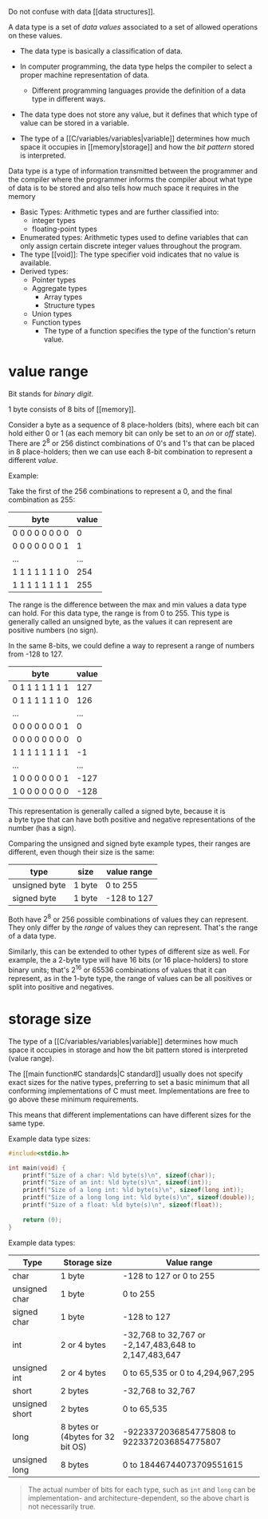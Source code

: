 Do not confuse with data [[data structures]].

A data type is a set of *data values* associated to a set of allowed operations on these values.
- The data type is basically a classification of data.
- In computer programming, the data type helps the compiler to select a proper machine representation of data.
	- Different programming languages provide the definition of a data type in different ways.

- The data type does not store any value, but it defines that which type of value can be stored in a variable.
- The type of a [[C/variables/variables|variable]] determines how much space it occupies in [[memory|storage]] and how the *bit pattern* stored is interpreted.

Data type is a type of information transmitted between the programmer and the compiler where the programmer informs the compiler about what type of data is to be stored and also tells how much space it requires in the memory

- Basic Types: Arithmetic types and are further classified into:
	- integer types
	- floating-point types
- Enumerated types: Arithmetic types used to define variables that can only assign certain discrete integer values throughout the program.
- The type [[void]]: The type specifier void indicates that no value is available.
- Derived types:
	- Pointer types
	- Aggregate types
		- Array types
		- Structure types
	- Union types
	- Function types
		- The type of a function specifies the type of the function's return value.

# value range

Bit stands for *binary digit*.

1 byte consists of 8 bits of [[memory]].

Consider a byte as a sequence of 8 place-holders (bits), where each bit can hold either 0 or 1 (as each memory bit can only be set to an *on* or *off* state). There are $2^8$ or 256 distinct combinations of 0's and 1's that can be placed in 8 place-holders; then we can use each 8-bit combination to represent a different *value*.

Example:

Take the first of the 256 combinations to represent a 0, and the final combination as 255:

| byte            | value |
| --------------- | ----- |
| 0 0 0 0 0 0 0 0 | 0     |
| 0 0 0 0 0 0 0 1 | 1     |
| ...             | ...   |
| 1 1 1 1 1 1 1 0 | 254   |
| 1 1 1 1 1 1 1 1 | 255   |

The range is the difference between the max and min values a data type can hold. For this data type, the range is from 0 to 255. This type is generally called an unsigned byte, as the values it can represent are positive numbers (no sign).

In the same 8-bits, we could define a way to represent a range of numbers from -128 to 127.

| byte            | value |
| --------------- | ----- |
| 0 1 1 1 1 1 1 1 | 127   |
| 0 1 1 1 1 1 1 0 | 126   |
| ...             | ...   |
| 0 0 0 0 0 0 0 1 | 0     |
| 0 0 0 0 0 0 0 0 | 0     |
| 1 1 1 1 1 1 1 1 | -1    |
| ...             | ...   |
| 1 0 0 0 0 0 0 1 | -127  |
| 1 0 0 0 0 0 0 0 | -128      |

This representation is generally called a signed byte, because it is a byte type that can have both positive and negative representations of the number (has a sign).

Comparing the unsigned and signed byte example types, their ranges are different, even though their size is the same:

| type          | size   | value range |
| ------------- | ------ | ----------- |
| unsigned byte | 1 byte | 0 to 255    |
| signed byte   | 1 byte | -128 to 127 |

Both have $2^8$ or 256 possible combinations of values they can represent. They only differ by the _range_ of values they can represent. That's the range of a data type.

Similarly, this can be extended to other types of different size as well. For example, the a 2-byte type will have 16 bits (or 16 place-holders) to store binary units; that's $2^{16}$ or 65536 combinations of values that it can represent, as in the 1-byte type, the range of values can be all positives or split into positive and negatives.

# storage size

The type of a [[C/variables/variables|variable]] determines how much space it occupies in storage and how the bit pattern stored is interpreted (value range).

The [[main function#C standards|C standard]] usually does not specify exact sizes for the native types, preferring to set a basic minimum that all conforming implementations of C must meet. Implementations are free to go above these minimum requirements.

This means that different implementations can have different sizes for the same type.

Example data type sizes:

```C
#include<stdio.h>

int main(void) {
	printf("Size of a char: %ld byte(s)\n", sizeof(char));
	printf("Size of an int: %ld byte(s)\n", sizeof(int));
	printf("Size of a long int: %ld byte(s)\n", sizeof(long int));
	printf("Size of a long long int: %ld byte(s)\n", sizeof(double));
	printf("Size of a float: %ld byte(s)\n", sizeof(float));
	
	return (0);
}
```

Example data types:

| Type           | Storage size                      | Value range                                          |
| -------------- | --------------------------------- | ---------------------------------------------------- |
| char           | 1 byte                            | -128 to 127 or 0 to 255                              |
| unsigned char  | 1 byte                            | 0 to 255                                             |
| signed char    | 1 byte                            | -128 to 127                                          |
| int            | 2 or 4 bytes                      | -32,768 to 32,767 or -2,147,483,648 to 2,147,483,647 |
| unsigned int   | 2 or 4 bytes                      | 0 to 65,535 or 0 to 4,294,967,295                    |
| short          | 2 bytes                           | -32,768 to 32,767                                    |
| unsigned short | 2 bytes                           | 0 to 65,535                                          |
| long           | 8 bytes or (4bytes for 32 bit OS) | -9223372036854775808 to 9223372036854775807          |
| unsigned long  | 8 bytes                           | 0 to 18446744073709551615                            |

>The actual number of bits for each type, such as `int` and `long` can be implementation- and architecture-dependent, so the above chart is not necessarily true.
